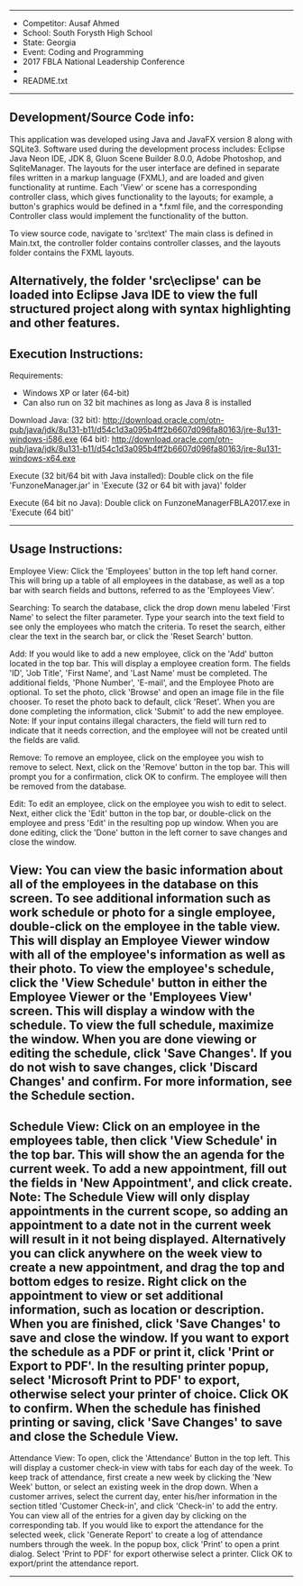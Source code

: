 ****************************************************************
* Competitor: Ausaf Ahmed
* School: South Forysth High School
* State: Georgia 
* Event: Coding and Programming 
* 2017 FBLA National Leadership Conference
* 
* README.txt
****************************************************************

Development/Source Code info:
------------------------------------------------------------------------------------------------------------------------
This application was developed using Java and JavaFX version 8 along with SQLite3. Software used during the development process includes: Eclipse Java Neon IDE, JDK 8, Gluon Scene Builder 8.0.0, Adobe Photoshop, and SqliteManager. The layouts for the user interface are defined in separate files written in a markup language (FXML), and are loaded and given functionality at runtime. Each 'View' or scene has a corresponding controller class, which gives functionality to the layouts; for example, a button's graphics would be defined in a *.fxml file, and the corresponding Controller class would implement the functionality of the button. 

To view source code, navigate to 'src\text' The main class is defined in Main.txt, the controller folder contains controller classes, and the layouts folder contains the FXML layouts. 

Alternatively, the folder 'src\eclipse' can be loaded into Eclipse Java IDE to view the full structured project along with syntax highlighting and other features. 
------------------------------------------------------------------------------------------------------------------------

Execution Instructions:
------------------------------------------------------------------------------------------------------------------------
Requirements:
- Windows XP or later (64-bit)
- Can also run on 32 bit machines as long as Java 8 is installed 

Download Java: 
(32 bit): http://download.oracle.com/otn-pub/java/jdk/8u131-b11/d54c1d3a095b4ff2b6607d096fa80163/jre-8u131-windows-i586.exe
(64 bit): http://download.oracle.com/otn-pub/java/jdk/8u131-b11/d54c1d3a095b4ff2b6607d096fa80163/jre-8u131-windows-x64.exe


Execute (32 bit/64 bit with Java installed): Double click on the file 'FunzoneManager.jar' in 'Execute (32 or 64 bit with java)' folder

Execute (64 bit no Java): Double click on FunzoneManagerFBLA2017.exe in 'Execute (64 bit)'

------------------------------------------------------------------------------------------------------------------------

Usage Instructions:
------------------------------------------------------------------------------------------------------------------------
Employee View:
Click the 'Employees' button in the top left hand corner. This will bring up a table of all employees in the database, as well as a top bar with search fields and buttons, referred to as the 'Employees View'. 

Searching: 
To search the database, click the drop down menu labeled 'First Name' to select the filter parameter. Type your search into the text field to see only the employees who match the criteria. To reset the search, either clear the text in the search bar, or click the 'Reset Search' button. 

Add:
If you would like to add a new employee, click on the 'Add' button located in the top bar. This will display a employee creation form. The fields 'ID', 'Job Title', 'First Name', and 'Last Name' must be completed. The additional fields, 'Phone Number', 'E-mail', and the Employee Photo are optional. To set the photo, click 'Browse' and open an image file in the file chooser. To reset the photo back to default, click 'Reset'. When you are done completing the information, click 'Submit' to add the new employee. Note: If your input contains illegal characters, the field will turn red to indicate that it needs correction, and the employee will not be created until the fields are valid.  

Remove:
To remove an employee, click on the employee you wish to remove to select. Next, click on the 'Remove' button in the top bar. This will prompt you for a confirmation, click OK to confirm. The employee will then be removed from the database.

Edit: 
To edit an employee, click on the employee you wish to edit to select. Next, either click the 'Edit' button in the top bar, or double-click on the employee and press 'Edit' in the resulting pop up window.  When you are done editing, click the 'Done' button in the left corner to save changes and close the window.  

View: 
You can view the basic information about all of the employees in the database on this screen. To see additional information such as work schedule or photo for a single employee, double-click on the employee in the table view. This will display an Employee Viewer window with all of the employee's information as well as their photo. To view the employee's schedule, click the 'View Schedule' button in either the Employee Viewer or the 'Employees View' screen. This will display a window with the schedule. To view the full schedule, maximize the window. When you are done viewing or editing the schedule, click 'Save Changes'. If you do not wish to save changes, click 'Discard Changes' and confirm. For more information, see the Schedule section. 
------------------------------------------------------------------------------------------------------------------------

Schedule View: 
Click on an employee in the employees table, then click 'View Schedule' in the top bar. This will show the an agenda for the current week. To add a new appointment, fill out the fields in 'New Appointment', and click create. Note: The Schedule View will only display appointments in the current scope, so adding an appointment to a date not in the current week will result in it not being displayed. Alternatively you can click anywhere on the week view to create a new appointment, and drag the top and bottom edges to resize. Right click on the appointment to view or set additional information, such as location or description. When you are finished, click 'Save Changes' to save and close the window. If you want to export the schedule as a PDF or print it, click 'Print or Export to PDF'. In the resulting printer popup, select 'Microsoft Print to PDF' to export, otherwise select your printer of choice. Click OK to confirm. When the schedule has finished printing or saving, click 'Save Changes' to save and close the Schedule View.
 ------------------------------------------------------------------------------------------------------------------------

Attendance View: 
To open, click the 'Attendance' Button in the top left. This will display a customer check-in view with tabs for each day of the week. To keep track of attendance, first create a new week by clicking the 'New Week' button, or select an existing week in the drop down. When a customer arrives, select the current day, enter his/her information in the section titled 'Customer Check-in', and click 'Check-in' to add the entry. You can view all of the entries for a given day by clicking on the corresponding tab. If you would like to export the attendance for the selected week, click 'Generate Report' to create a log of attendance numbers through the week. In the popup box, click 'Print' to open a print dialog. Select 'Print to PDF' for export otherwise select a printer. Click OK to export/print the attendance report. 

------------------------------------------------------------------------------------------------------------------------